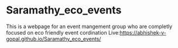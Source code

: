 # Saramathy_eco_events

This is a webpage for an event mangement group who are completly focused on eco friendly event cordination
Live:https://abhishek-v-gopal.github.io/Saramathy_eco_events/
